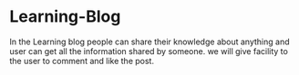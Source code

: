 # Learning-Blog
In the Learning blog people can share their knowledge about anything and user can get all the information shared by someone. 
we will give facility to the user to comment and like the post.
